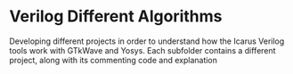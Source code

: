 # Verilog Different Algorithms

Developing different projects in order to understand how the Icarus Verilog tools work with GTkWave and Yosys.
Each subfolder contains a different project, along with its commenting code and explanation
